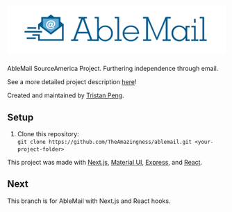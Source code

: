 # ![AbleMail](media/logo-blue.png)
AbleMail SourceAmerica Project. Furthering independence through email.

<!-- Try it out [here](https://theamazingness.github.io/ablemail)! -->

See a more detailed project description [here](http://www.team1540.org/ablemail)!

Created and maintained by [Tristan Peng](https://www.github.com/theamazingness).

## Setup
1. Clone this repository:
<br>`git clone https://github.com/TheAmazingness/ablemail.git <your-project-folder>`

This project was made with [Next.js](https://nextjs.org/), [Material UI](https://material-ui.com), [Express](http://expressjs.com), and [React](https://reactjs.org).

## Next
This branch is for AbleMail with Next.js and React hooks.
